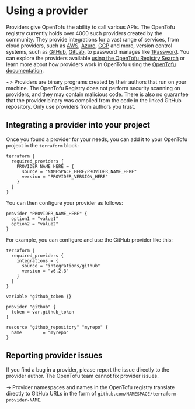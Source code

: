 # Using a provider

Providers give OpenTofu the ability to call various APIs. The OpenTofu registry currently holds over 4000 such providers created by the community. They provide integrations for a vast range of services, from cloud providers, such as [AWS](https://search.opentofu.org/provider/hashicorp/aws/latest), [Azure](https://search.opentofu.org/provider/hashicorp/azurerm/latest), [GCP](https://search.opentofu.org/provider/hashicorp/google/latest) and more, version control systems, such as [GitHub](https://search.opentofu.org/provider/integrations/github/latest), [GitLab](https://search.opentofu.org/provider/gitlabhq/gitlab/latest), to password manages like [1Password](https://search.opentofu.org/provider/1password/onepassword/latest). You can explore the providers available [using the OpenTofu Registry Search](https://search.opentofu.org/providers/) or learn more about how providers work in OpenTofu using the [OpenTofu documentation](https://opentofu.org/docs/language/providers/).

~> Providers are binary programs created by their authors that run on your machine. The OpenTofu Registry does not perform security scanning on providers, and they may contain malicious code. There is also no guarantee that the provider binary was compiled from the code in the linked GitHub repository. Only use providers from authors you trust.

## Integrating a provider into your project

Once you found a provider for your needs, you can add it to your OpenTofu project in the `terraform` block:

```hcl2
terraform {
  required_providers {
    PROVIDER_NAME_HERE = {
      source = "NAMESPACE_HERE/PROVIDER_NAME_HERE"
      version = "PROVIDER_VERSION_HERE"
    }
  }
}
```

You can then configure your provider as follows:

```hcl2
provider "PROVIDER_NAME_HERE" {
  option1 = "value1"
  option2 = "value2"
}
```

For example, you can configure and use the GitHub provider like this:

```hcl2
terraform {
  required_providers {
    integrations = {
      source = "integrations/github"
      version = "v6.2.3"
    }
  }
}

variable "github_token {}

provider "github" {
  token = var.github_token
}

resource "github_repository" "myrepo" {
  name        = "myrepo"
}
```

## Reporting provider issues

If you find a bug in a provider, please report the issue directly to the provider author. The OpenTofu team cannot fix provider issues.

-> Provider namespaces and names in the OpenTofu registry translate directly to GitHub URLs in the form of `github.com/NAMESPACE/terraform-provider-NAME`.

